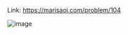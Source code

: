 Link: https://marisaoj.com/problem/104

![image](https://github.com/user-attachments/assets/2cb9ac96-b05e-48d1-a4b7-747d6f2845e9)
